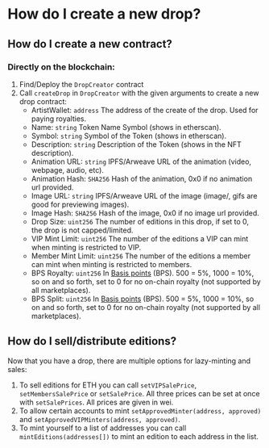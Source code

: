 # How do I create a new drop?

## How do I create a new contract?

### Directly on the blockchain:

1. Find/Deploy the `DropCreator` contract
2. Call `createDrop` in `DropCreator` with the given arguments to create a new drop contract:
   - ArtistWallet: `address` The address of the create of the drop. Used for paying royalties.
   - Name:  `string` Token Name Symbol (shows in etherscan).
   - Symbol: `string` Symbol of the Token (shows in etherscan).
   - Description: `string` Description of the Token (shows in the NFT description).
   - Animation URL: `string` IPFS/Arweave URL of the animation (video, webpage, audio, etc).
   - Animation Hash: `SHA256` Hash of the animation, 0x0 if no animation url provided.
   - Image URL: `string` IPFS/Arweave URL of the image (image/, gifs are good for previewing images).
   - Image Hash: `SHA256` Hash of the image, 0x0 if no image url provided.
   - Drop Size: `uint256` The number of editions in this drop, if set to 0, the drop is not capped/limited.
   - VIP Mint Limit: `uint256` The number of the editions a VIP can mint when minting is restricted to VIP.
   - Member Mint Limit: `uint256` The number of the editions a member can mint when minting is restricted to members.
   - BPS Royalty: `uint256` In [Basis points][bps] (BPS). 500 = 5%, 1000 = 10%, so on and so forth, set to 0 for no on-chain royalty (not supported by all marketplaces).
   - BPS Split: `uint256` In [Basis points][bps] (BPS). 500 = 5%, 1000 = 10%, so on and so forth, set to 0 for no on-chain royalty (not supported by all marketplaces).

## How do I sell/distribute editions?

Now that you have a drop, there are multiple options for lazy-minting and sales:

1. To sell editions for ETH you can call `setVIPSalePrice`, `setMembersSalePrice` or `setSalePrice`. All three prices can be set at once with `setSalePrices`. All prices are given in wei.
2. To allow certain accounts to mint `setApprovedMinter(address, approved)` and `setApprovedVIPMinters(address, approved)`.
3. To mint yourself to a list of addresses you can call `mintEditions(addresses[])` to mint an edition to each address in the list.

[bps]: https://www.investopedia.com/terms/b/basispoint.asp

